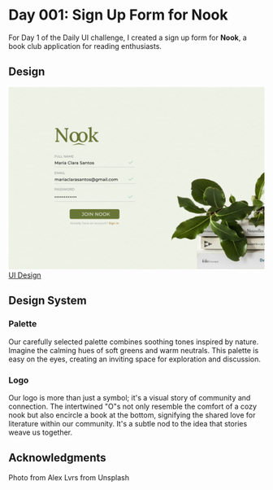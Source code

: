 # Day 001: Sign Up Form for Nook
For Day 1 of the Daily UI challenge, I created a sign up form for **Nook**, a book club application for reading enthusiasts. 
## Design
![./Day 001 Output.png](https://github.com/jlxfd/UI-Challenges/blob/0d7fb5d96db38bfa93be44871dd12f9478514c3a/Day%20001%20-%20Sign%20Up.png)
[UI Design](https://www.figma.com/proto/GSklQ21I1LGmipgL7tKtFu/Daily-UI?type=design&node-id=7-4&t=xbMaIuRHntGSE7rQ-0&scaling=min-zoom&page-id=0%3A1)
## Design System
### Palette
Our carefully selected palette combines soothing tones inspired by nature. Imagine the calming hues of soft greens and warm neutrals. This palette is easy on the eyes, creating an inviting space for exploration and discussion.
### Logo
Our logo is more than just a symbol; it's a visual story of community and connection. The intertwined "O"s not only resemble the comfort of a cozy nook but also encircle a book at the bottom, signifying the shared love for literature within our community. It's a subtle nod to the idea that stories weave us together.
## Acknowledgments
Photo from Alex Lvrs from Unsplash 
